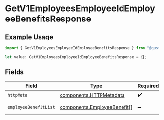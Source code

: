 # GetV1EmployeesEmployeeIdEmployeeBenefitsResponse

## Example Usage

```typescript
import { GetV1EmployeesEmployeeIdEmployeeBenefitsResponse } from "@gusto/embedded-api/models/operations/getv1employeesemployeeidemployeebenefits.js";

let value: GetV1EmployeesEmployeeIdEmployeeBenefitsResponse = {};
```

## Fields

| Field                                                                      | Type                                                                       | Required                                                                   | Description                                                                |
| -------------------------------------------------------------------------- | -------------------------------------------------------------------------- | -------------------------------------------------------------------------- | -------------------------------------------------------------------------- |
| `httpMeta`                                                                 | [components.HTTPMetadata](../../models/components/httpmetadata.md)         | :heavy_check_mark:                                                         | N/A                                                                        |
| `employeeBenefitList`                                                      | [components.EmployeeBenefit](../../models/components/employeebenefit.md)[] | :heavy_minus_sign:                                                         | Example response                                                           |